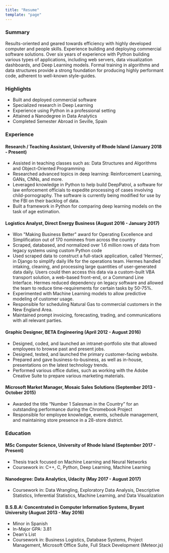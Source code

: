 ```yaml
---
title: "Resume"
template: "page"
---
```


### Summary

Results-oriented and geared towards efficiency with highly developed computer and people skills.
Experience building and deploying commercial software solutions.
Over six years of experience with Python building various types of applications, including web servers, data visualization dashboards, and Deep Learning models.
Formal training in algorithms and data structures provide a strong foundation for producing highly performant code, adherent to well-known style-guides.

### Highlights

- Built and deployed commercial software 
- Specialized research in Deep Learning 
- Experience using Python in a professional setting 
- Attained a Nanodegree in Data Analytics 
- Completed Semester Abroad in Seville, Spain 

### Experience

#### Research / Teaching Assistant, University of Rhode Island (January 2018 - Present)

- Assisted in teaching classes such as: Data Structures and Algorithms and Object-Oriented Programming 
- Researched advanced topics in deep learning: Reinforcement Learning, GANs, CNNs, and more.
- Leveraged knowledge in Python to help build DeepPatrol, a software for law enforcement officials to expedite processing of cases involving child-pornography. The software is currently being modified for use by the FBI on their backlog of data.  
- Built a framework in Python for comparing deep learning models on the task of age estimation.

#### Logistics Analyst, Direct Energy Business (August 2016 - January 2017)

- Won "Making Business Better" award for Operating Excellence and Simplification out of 170 nominees from across the country 
- Scraped, databased, and normalized over 1.6 million rows of data from legacy systems using custom Python code 
- Used scraped data to construct a full-stack application, called ‘Hermes’, in Django to simplify daily life for the operations team. Hermes handled intaking, cleaning, and processing large quantities of user-generated data daily. Users could then access this data via a custom-built VBA transport solution, a web-based front-end, or a Command Line Interface. Hermes reduced dependency on legacy software and allowed the team to reduce time-requirements for certain tasks by 50-75%. 
- Experimented with Machine Learning models to allow predictive modeling of customer usage. 
- Responsible for scheduling Natural Gas to commercial customers in the New England Area. 
- Maintained prompt invoicing, forecasting, trading, and communications with all relevant parties. 

#### Graphic Designer, BETA Engineering (April 2012 - August 2016)

- Designed, coded, and launched an intranet-portfolio site that allowed employees to browse past and present jobs. 
- Designed, tested, and launched the primary customer-facing website. 
- Prepared and gave business-to-business, as well as in-house, presentations on the latest technology trends. 
- Performed various office duties, such as working with the Adobe Creative Suite to prepare various marketing materials. 

#### Microsoft Market Manager, Mosaic Sales Solutions (September 2013 - October 2015)

- Awarded the title “Number 1 Salesman in the Country” for an outstanding performance during the Chromebook Project 
- Responsible for employee knowledge, events, schedule management, and maintaining store presence in a 28-store district. 


### Education

#### MSc Computer Science, University of Rhode Island (September 2017 - Present)

- Thesis track focused on Machine Learning and Neural Networks
- Coursework in: C++, C, Python, Deep Learning, Machine Learning

#### Nanodegree: Data Analytics, Udacity (May 2017 - August 2017)

- Coursework in: Data Wrangling, Exploratory Data Analysis, Descriptive Statistics, Inferential Statistics, Machine Learning, and Data Visualization

#### B.S.B.A: Concentrated in Computer Information Systems, Bryant University (August 2013 - May 2016)

- Minor in Spanish
- In-Major GPA: 3.81
- Dean's List
- Coursework in: Business Logistics, Database Systems, Project Management, Microsoft Office Suite, Full Stack Development (Meteor.js)
